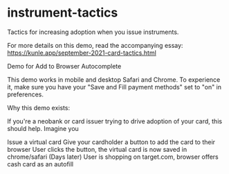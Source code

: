 # instrument-tactics
Tactics for increasing adoption when you issue instruments.

For more details on this demo, read the accompanying essay: https://kunle.app/september-2021-card-tactics.html

Demo for Add to Browser Autocomplete

This demo works in mobile and desktop Safari and Chrome. To experience it, make sure you have your "Save and Fill payment methods" set to "on" in preferences.

Why this demo exists:

If you're a neobank or card issuer trying to drive adoption of your card, this should help. Imagine you

Issue a virtual card
Give your cardholder a button to add the card to their browser
User clicks the button, the virtual card is now saved in chrome/safari
(Days later) User is shopping on target.com, browser offers cash card as an autofill
